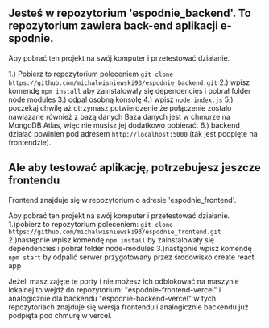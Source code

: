 ## Jesteś w repozytorium 'espodnie_backend'. To repozytorium zawiera back-end aplikacji e-spodnie.

 Aby pobrać ten projekt na swój komputer i przetestować działanie.

 1.) Pobierz to repozytorium poleceniem
 ``` git clone https://github.com/michalwisniewski93/espodnie_backend.git ```
2.) wpisz komendę 
``` npm install ```
aby zainstalowały się dependencies i pobrał folder node modules
3.) odpal osobną konsolę
4.) wpisz ``` node index.js ```
5.) poczekaj chwilę aż otrzymasz potwierdzenie że połączenie zostało nawiązane również z bazą danych
Baza danych jest w chmurze na MongoDB Atlas, więc nie musisz jej dodatkowo pobierać.
6.) backend działać powinien pod adresem ``` http://localhost:5000 ``` (tak jest podpięte na frontendzie).




##  Ale aby testować aplikację, potrzebujesz jeszcze frontendu

Frontend znajduje się w repozytorium o adresie 'espodnie_frontend'. 

Aby pobrać ten projekt na swój komputer i przetestować działanie.
1.)pobierz to repozytorium poleceniem:
```git clone https://github.com/michalwisniewski93/espodnie_frontend.git ```
2.)następnie wpisz komendę 
```npm install```
by zainstalowały się dependencies i pobrał folder node-modules
3.)następnie wpisz komendę 
```npm start```
by odpalić serwer przygotowany przez środowisko create react app



Jeżeli masz zajęte te porty i nie możesz ich odblokować  na maszynie lokalnej to wejdź do repozytorium:
"espodnie-frontend-vercel"
i analogicznie dla backendu
"espodnie-backend-vercel"
w tych repozytoriach znajduje się wersja frontendu i analogicznie backendu już podpięta pod chmurę w vercel.




